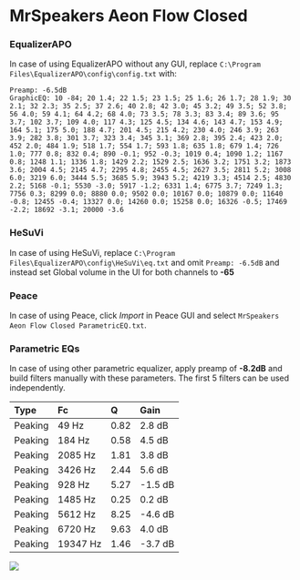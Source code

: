 # MrSpeakers Aeon Flow Closed

### EqualizerAPO
In case of using EqualizerAPO without any GUI, replace `C:\Program Files\EqualizerAPO\config\config.txt`
with:
```
Preamp: -6.5dB
GraphicEQ: 10 -84; 20 1.4; 22 1.5; 23 1.5; 25 1.6; 26 1.7; 28 1.9; 30 2.1; 32 2.3; 35 2.5; 37 2.6; 40 2.8; 42 3.0; 45 3.2; 49 3.5; 52 3.8; 56 4.0; 59 4.1; 64 4.2; 68 4.0; 73 3.5; 78 3.3; 83 3.4; 89 3.6; 95 3.7; 102 3.7; 109 4.0; 117 4.3; 125 4.5; 134 4.6; 143 4.7; 153 4.9; 164 5.1; 175 5.0; 188 4.7; 201 4.5; 215 4.2; 230 4.0; 246 3.9; 263 3.9; 282 3.8; 301 3.7; 323 3.4; 345 3.1; 369 2.8; 395 2.4; 423 2.0; 452 2.0; 484 1.9; 518 1.7; 554 1.7; 593 1.8; 635 1.8; 679 1.4; 726 1.0; 777 0.8; 832 0.4; 890 -0.1; 952 -0.3; 1019 0.4; 1090 1.2; 1167 0.8; 1248 1.1; 1336 1.8; 1429 2.2; 1529 2.5; 1636 3.2; 1751 3.2; 1873 3.6; 2004 4.5; 2145 4.7; 2295 4.8; 2455 4.5; 2627 3.5; 2811 5.2; 3008 6.0; 3219 6.0; 3444 5.5; 3685 5.9; 3943 5.2; 4219 3.3; 4514 2.5; 4830 2.2; 5168 -0.1; 5530 -3.0; 5917 -1.2; 6331 1.4; 6775 3.7; 7249 1.3; 7756 0.3; 8299 0.0; 8880 0.0; 9502 0.0; 10167 0.0; 10879 0.0; 11640 -0.8; 12455 -0.4; 13327 0.0; 14260 0.0; 15258 0.0; 16326 -0.5; 17469 -2.2; 18692 -3.1; 20000 -3.6
```

### HeSuVi
In case of using HeSuVi, replace `C:\Program Files\EqualizerAPO\config\HeSuVi\eq.txt` and omit `Preamp:
-6.5dB` and instead set Global volume in the UI for both channels to **-65**

### Peace
In case of using Peace, click *Import* in Peace GUI and select `MrSpeakers Aeon Flow Closed ParametricEQ.txt`.

### Parametric EQs
In case of using other parametric equalizer, apply preamp of **-8.2dB** and build filters manually with
these parameters. The first 5 filters can be used independently.

| Type    | Fc       |    Q | Gain    |
|:--------|:---------|:-----|:--------|
| Peaking | 49 Hz    | 0.82 | 2.8 dB  |
| Peaking | 184 Hz   | 0.58 | 4.5 dB  |
| Peaking | 2085 Hz  | 1.81 | 3.8 dB  |
| Peaking | 3426 Hz  | 2.44 | 5.6 dB  |
| Peaking | 928 Hz   | 5.27 | -1.5 dB |
| Peaking | 1485 Hz  | 0.25 | 0.2 dB  |
| Peaking | 5612 Hz  | 8.25 | -4.6 dB |
| Peaking | 6720 Hz  | 9.63 | 4.0 dB  |
| Peaking | 19347 Hz | 1.46 | -3.7 dB |

![](https://raw.githubusercontent.com/jaakkopasanen/AutoEq/master/results/oratory1990/harman_over-ear_2018/MrSpeakers%20Aeon%20Flow%20Closed/MrSpeakers%20Aeon%20Flow%20Closed.png)